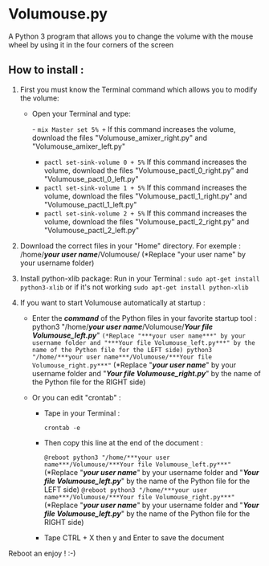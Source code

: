 # Volumouse.py

A Python 3 program that allows you to change the volume with the mouse wheel by using it in the four corners of the screen

## How to install :

1. First you must know the Terminal command which allows you to modify the volume:
     - Open your Terminal and type:
     
         - `mix Master set 5% +`
         If this command increases the volume, download the files "Volumouse_amixer_right.py" and "Volumouse_amixer_left.py"
         - `pactl set-sink-volume 0 + 5%`
         If this command increases the volume, download the files "Volumouse_pactl_0_right.py" and "Volumouse_pactl_0_left.py"
         - `pactl set-sink-volume 1 + 5%`
         If this command increases the volume, download the files "Volumouse_pactl_1_right.py" and "Volumouse_pactl_1_left.py"
         - `pactl set-sink-volume 2 + 5%`
         If this command increases the volume, download the files "Volumouse_pactl_2_right.py" and "Volumouse_pactl_2_left.py"

2. Download the correct files in your "Home" directory. For exemple : /home/***your user name***/Volumouse/ (*Replace "your user name" by your username folder)

3. Install python-xlib package:
 Run in your Terminal :
 `sudo apt-get install python3-xlib` or if it's not working `sudo apt-get install python-xlib`

3. If you want to start Volumouse automatically at startup :

   - Enter the ***command*** of the Python files in your favorite startup tool :
   python3 "/home/***your user name***/Volumouse/***Your file Volumouse_left.py***" ` (*Replace "***your user name***" by your username folder and "***Your file Volumouse_left.py***" by the name of the Python file for the LEFT side)
   python3 "/home/***your user name***/Volumouse/***Your file Volumouse_right.py***" ` (*Replace "***your user name***" by your username folder and "***Your file Volumouse_right.py***" by the name of the Python file for the RIGHT side)

   - Or you can edit "crontab" :

        - Tape in your Terminal :
        
            `crontab -e`

        - Then copy this line at the end of the document :

            `@reboot python3 "/home/***your user name***/Volumouse/***Your file Volumouse_left.py***" ` (*Replace "***your user name***" by your username folder and "***Your file Volumouse_left.py***" by the name of the Python file for the LEFT side) 
            `@reboot python3 "/home/***your user name***/Volumouse/***Your file Volumouse_right.py***" ` (*Replace "***your user name***" by your username folder and "***Your file Volumouse_left.py***" by the name of the Python file for the RIGHT side) 

           

        - Tape CTRL + X then y and Enter to save the document

Reboot an enjoy ! :-)
